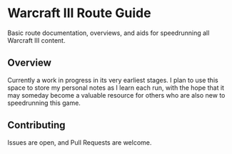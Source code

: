 # Warcraft III Route Guide

Basic route documentation, overviews, and aids for speedrunning all Warcraft III content.

## Overview

Currently a work in progress in its very earliest stages. I plan to use this space to store my personal notes as I learn each run, with the hope that it may someday become a valuable resource for others who are also new to speedrunning this game.

## Contributing

Issues are open, and Pull Requests are welcome.
